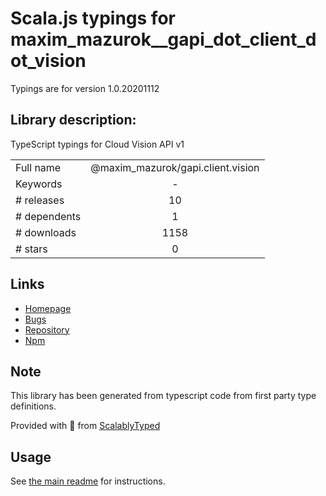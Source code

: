 
# Scala.js typings for maxim_mazurok__gapi_dot_client_dot_vision

Typings are for version 1.0.20201112

## Library description:
TypeScript typings for Cloud Vision API v1

|                    |                 |
| ------------------ | :-------------: |
| Full name          | @maxim_mazurok/gapi.client.vision |
| Keywords           | - |
| # releases         | 10 |
| # dependents       | 1 |
| # downloads        | 1158 |
| # stars            | 0 |

## Links
- [Homepage](https://github.com/Maxim-Mazurok/google-api-typings-generator#readme)
- [Bugs](https://github.com/Maxim-Mazurok/google-api-typings-generator/issues)
- [Repository](https://github.com/Maxim-Mazurok/google-api-typings-generator)
- [Npm](https://www.npmjs.com/package/%40maxim_mazurok%2Fgapi.client.vision)
    


## Note
This library has been generated from typescript code from first party type definitions.

Provided with :purple_heart: from [ScalablyTyped](https://github.com/oyvindberg/ScalablyTyped)

## Usage
See [the main readme](../../readme.md) for instructions.


